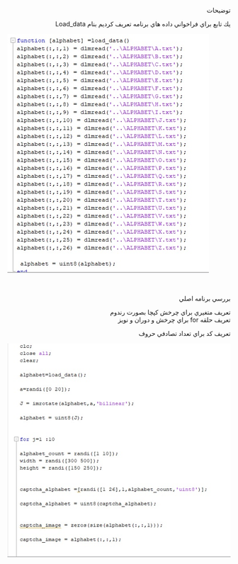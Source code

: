 <div dir="rtl">
  
  توضيحات
    </div>
    
    
  
<div dir="rtl">
 

يك تابع براي فراخواني داده هاي برنامه تعريف كرديم بنام 
Load_data 
</div>
    

![load_data](https://github.com/semnan-university-ai/image-processing-class/blob/main/final%20project/Homayontoosy/screen/1.jpg)

<br/>

<div dir="rtl">
  
   بررسي برنامه اصلي 
  
  تعريف متغيري براي چرخش كپچا بصورت رندوم
  <br/>
  تعريف حلقه for براي چرخش و دوران و نويز
  <br/>
  
  تعريف كد براي تعداد تصادفي حروف

  
</div>

    

![برنامه اصلي](https://github.com/semnan-university-ai/image-processing-class/blob/main/final%20project/Homayontoosy/screen/2.jpg)
